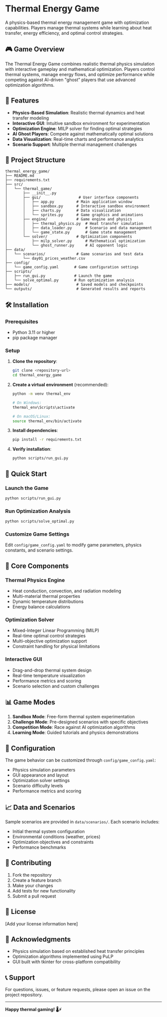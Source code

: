 # Thermal Energy Game

A physics-based thermal energy management game with optimization capabilities. Players manage thermal systems while learning about heat transfer, energy efficiency, and optimal control strategies.

## 🎮 Game Overview

The Thermal Energy Game combines realistic thermal physics simulation with interactive gameplay and mathematical optimization. Players control thermal systems, manage energy flows, and optimize performance while competing against AI-driven "ghost" players that use advanced optimization algorithms.

## 🚀 Features

- **Physics-Based Simulation**: Realistic thermal dynamics and heat transfer modeling
- **Interactive GUI**: Intuitive sandbox environment for experimentation
- **Optimization Engine**: MILP solver for finding optimal strategies
- **AI Ghost Players**: Compete against mathematically optimal solutions
- **Data Visualization**: Real-time charts and performance analytics
- **Scenario Support**: Multiple thermal management challenges

## 📁 Project Structure

```
thermal_energy_game/
├── README.md
├── requirements.txt
├── src/
│   └── thermal_game/
│       ├── __init__.py
│       ├── gui/                 # User interface components
│       │   ├── app.py          # Main application window
│       │   ├── sandbox.py      # Interactive sandbox environment
│       │   ├── charts.py       # Data visualization
│       │   └── sprites.py      # Game graphics and animations
│       ├── engine/             # Game engine and physics
│       │   ├── thermal_physics.py  # Heat transfer simulation
│       │   ├── data_loader.py      # Scenario and data management
│       │   └── game_state.py       # Game state management
│       └── solver/             # Optimization components
│           ├── milp_solver.py      # Mathematical optimization
│           └── ghost_runner.py     # AI opponent logic
├── data/
│   └── scenarios/              # Game scenarios and test data
│       └── day01_prices_weather.csv
├── config/
│   └── game_config.yaml       # Game configuration settings
├── scripts/
│   ├── run_gui.py             # Launch the game
│   └── solve_optimal.py       # Run optimization analysis
├── models/                     # Saved models and checkpoints
└── outputs/                    # Generated results and reports
```

## 🛠️ Installation

### Prerequisites

- Python 3.11 or higher
- pip package manager

### Setup

1. **Clone the repository**:
   ```bash
   git clone <repository-url>
   cd thermal_energy_game
   ```

2. **Create a virtual environment** (recommended):
   ```bash
   python -m venv thermal_env
   
   # On Windows:
   thermal_env\Scripts\activate
   
   # On macOS/Linux:
   source thermal_env/bin/activate
   ```

3. **Install dependencies**:
   ```bash
   pip install -r requirements.txt
   ```

4. **Verify installation**:
   ```bash
   python scripts/run_gui.py
   ```

## 🎯 Quick Start

### Launch the Game
```bash
python scripts/run_gui.py
```

### Run Optimization Analysis
```bash
python scripts/solve_optimal.py
```

### Customize Game Settings
Edit `config/game_config.yaml` to modify game parameters, physics constants, and scenario settings.

## 🧮 Core Components

### Thermal Physics Engine
- Heat conduction, convection, and radiation modeling
- Multi-material thermal properties
- Dynamic temperature distributions
- Energy balance calculations

### Optimization Solver
- Mixed-Integer Linear Programming (MILP)
- Real-time optimal control strategies
- Multi-objective optimization support
- Constraint handling for physical limitations

### Interactive GUI
- Drag-and-drop thermal system design
- Real-time temperature visualization
- Performance metrics and scoring
- Scenario selection and custom challenges

## 📊 Game Modes

1. **Sandbox Mode**: Free-form thermal system experimentation
2. **Challenge Mode**: Pre-designed scenarios with specific objectives
3. **Competition Mode**: Race against AI optimization algorithms
4. **Learning Mode**: Guided tutorials and physics demonstrations

## 🔧 Configuration

The game behavior can be customized through `config/game_config.yaml`:

- Physics simulation parameters
- GUI appearance and layout
- Optimization solver settings
- Scenario difficulty levels
- Performance metrics and scoring

## 📈 Data and Scenarios

Sample scenarios are provided in `data/scenarios/`. Each scenario includes:
- Initial thermal system configuration
- Environmental conditions (weather, prices)
- Optimization objectives and constraints
- Performance benchmarks

## 🤝 Contributing

1. Fork the repository
2. Create a feature branch
3. Make your changes
4. Add tests for new functionality
5. Submit a pull request

## 📝 License

[Add your license information here]

## 🙏 Acknowledgments

- Physics simulation based on established heat transfer principles
- Optimization algorithms implemented using PuLP
- GUI built with tkinter for cross-platform compatibility

## 📞 Support

For questions, issues, or feature requests, please open an issue on the project repository.

---

**Happy thermal gaming! 🌡️⚡**